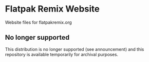 # Flatpak Remix Website
Website files for flatpakremix.org

## No longer supported
This distribution is no longer supported (see announcement) and this repository is available temporarily for archival purposes.
